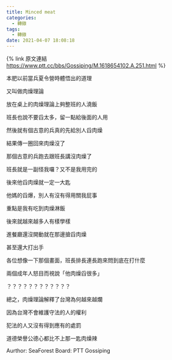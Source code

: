 ```yaml
---
title: Minced meat
categories:
  - 轉錄
tags:
  - 轉錄
date: 2021-04-07 18:08:18
---
```

{% link 原文連結 https://www.ptt.cc/bbs/Gossiping/M.1618654102.A.251.html %}

本肥以前當兵夏令營時體悟出的道理

又叫做肉燥理論


放在桌上的肉燥理論上夠整班的人澆飯

班長也說不要舀太多，留一點給後面的人用

然後就有個古意的兵真的先給別人舀肉燥

結果傳一圈回來肉燥沒了


那個古意的兵跑去跟班長講沒肉燥了

班長就是一副怪我囉？又不是我用完的


後來他舀肉燥就一定一大匙

他媽的舀爆，別人有沒有得用關我屁事

重點是我有吃到肉燥淋飯


後來就越來越多人有樣學樣

進餐廳還沒開動就在那邊搶舀肉燥

甚至還大打出手

各位想像一下那個畫面，班長排長連長跑來問到底在打什麼

兩個成年人怒目而視說「他肉燥舀很多」

？？？？？？？？？？？？



總之，肉燥理論解釋了台灣為何越來越爛

因為台灣不會維護守法的人的權利

犯法的人又沒有得到應有的處罰


道德榮譽公德心都比不上那一匙肉燥辣

Aurthor: SeaForest
Board: PTT Gossiping
